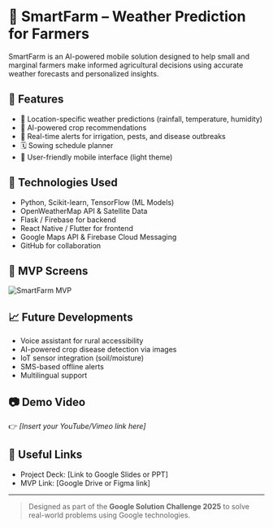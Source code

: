 # 🌾 SmartFarm – Weather Prediction for Farmers

SmartFarm is an AI-powered mobile solution designed to help small and marginal farmers make informed agricultural decisions using accurate weather forecasts and personalized insights.

## 🚀 Features

- 📍 Location-specific weather predictions (rainfall, temperature, humidity)
- 🧠 AI-powered crop recommendations
- 🚨 Real-time alerts for irrigation, pests, and disease outbreaks
- 🗓️ Sowing schedule planner
- 📲 User-friendly mobile interface (light theme)

## 🧰 Technologies Used

- Python, Scikit-learn, TensorFlow (ML Models)
- OpenWeatherMap API & Satellite Data
- Flask / Firebase for backend
- React Native / Flutter for frontend
- Google Maps API & Firebase Cloud Messaging
- GitHub for collaboration

## 🧪 MVP Screens

![SmartFarm MVP](./SmartFarm_MVP_Mockup_Clean.png)

## 📈 Future Developments

- Voice assistant for rural accessibility
- AI-powered crop disease detection via images
- IoT sensor integration (soil/moisture)
- SMS-based offline alerts
- Multilingual support

## 📷 Demo Video

👉 *[Insert your YouTube/Vimeo link here]*

## 🔗 Useful Links

- Project Deck: [Link to Google Slides or PPT]
- MVP Link: [Google Drive or Figma link]

---

> Designed as part of the **Google Solution Challenge 2025** to solve real-world problems using Google technologies.

